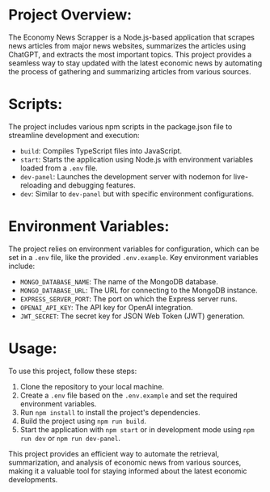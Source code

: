 # Project Overview:
The Economy News Scrapper is a Node.js-based application that scrapes news articles from major news websites, summarizes the articles using ChatGPT, and extracts the most important topics. This project provides a seamless way to stay updated with the latest economic news by automating the process of gathering and summarizing articles from various sources.

# Scripts:
The project includes various npm scripts in the package.json file to streamline development and execution:

- `build`: Compiles TypeScript files into JavaScript.
- `start`: Starts the application using Node.js with environment variables loaded from a `.env` file.
- `dev-panel`: Launches the development server with nodemon for live-reloading and debugging features.
- `dev`: Similar to `dev-panel` but with specific environment configurations.

# Environment Variables:
The project relies on environment variables for configuration, which can be set in a `.env` file, like the provided `.env.example`. Key environment variables include:

- `MONGO_DATABASE_NAME`: The name of the MongoDB database.
- `MONGO_DATABASE_URL`: The URL for connecting to the MongoDB instance.
- `EXPRESS_SERVER_PORT`: The port on which the Express server runs.
- `OPENAI_API_KEY`: The API key for OpenAI integration.
- `JWT_SECRET`: The secret key for JSON Web Token (JWT) generation.

# Usage:
To use this project, follow these steps:

1. Clone the repository to your local machine.
2. Create a `.env` file based on the `.env.example` and set the required environment variables.
3. Run `npm install` to install the project's dependencies.
4. Build the project using `npm run build`.
5. Start the application with `npm start` or in development mode using `npm run dev` or `npm run dev-panel`.

This project provides an efficient way to automate the retrieval, summarization, and analysis of economic news from various sources, making it a valuable tool for staying informed about the latest economic developments.
